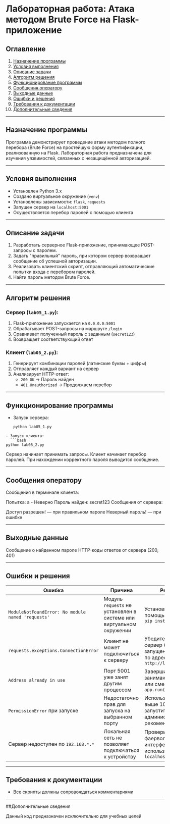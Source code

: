 # Лабораторная работа: Атака методом Brute Force на Flask-приложение

## Оглавление
1. [Назначение программы](#назначение-программы)  
2. [Условия выполнения](#условия-выполнения)  
3. [Описание задачи](#описание-задачи)  
4. [Алгоритм решения](#алгоритм-решения)  
5. [Функционирование программы](#функционирование-программы)  
6. [Сообщения оператору](#сообщения-оператору)  
7. [Выходные данные](#выходные-данные)  
8. [Ошибки и решения](#ошибки-и-решения)  
9. [Требования к документации](#требования-к-документации)  
10. [Дополнительные сведения](#дополнительные-сведения)  

---

## Назначение программы

Программа демонстрирует проведение атаки методом полного перебора (Brute Force) на простейшую форму аутентификации, реализованную на Flask. Лабораторная работа предназначена для изучения уязвимостей, связанных с незащищённой авторизацией.

---

## Условия выполнения

- Установлен Python 3.x  
- Создано виртуальное окружение (`venv`)  
- Установлены зависимости: `flask`, `requests`  
- Запущен сервер на `localhost:5001`  
- Осуществляется перебор паролей с помощью клиента

---

## Описание задачи

1. Разработать серверное Flask-приложение, принимающее POST-запросы с паролем.
2. Задать "правильный" пароль, при котором сервер возвращает сообщение об успешной авторизации.
3. Реализовать клиентский скрипт, отправляющий автоматические попытки входа с перебором паролей.
4. Найти пароль методом Brute Force.

---

## Алгоритм решения

### Сервер (`lab05_1.py`):

1. Flask-приложение запускается на `0.0.0.0:5001`
2. Обрабатывает POST-запросы на маршруте `/login`
3. Сравнивает полученный пароль с заданным (`secret123`)
4. Возвращает соответствующий ответ

### Клиент (`lab05_2.py`):

1. Генерирует комбинации паролей (латинские буквы + цифры)
2. Отправляет каждый вариант на сервер
3. Анализирует HTTP-ответ:
   - `200 OK` → Пароль найден
   - `401 Unauthorized` → Продолжаем перебор

---

## Функционирование программы

- Запуск сервера:
  ```bash
  python lab05_1.py
```
- Запуск клиента:
  ```bash
python lab05_2.py
```
Сервер начинает принимать запросы.
Клиент начинает перебор паролей.
При нахождении корректного пароля выводится сообщение.

---

## Сообщения оператору

Сообщения в терминале клиента:

Попытка: a - Неверно
Пароль найден: secret123
Сообщения от сервера:

Доступ разрешен! — при правильном пароле
Неверный пароль! — при ошибке

---

## Выходные данные

Сообщение о найденном пароле
HTTP-коды ответов от сервера (200, 401)

---

## Ошибки и решения

| Ошибка | Причина | Решение |
|--------|---------|---------|
| `ModuleNotFoundError: No module named 'requests'` | Модуль `requests` не установлен в системе или виртуальном окружении | Установить модуль с помощью команды `pip install requests` |
| `requests.exceptions.ConnectionError` | Клиент не может подключиться к серверу | Убедитесь, что сервер (`lab05_1.py`) запущен и доступен по адресу `http://localhost:5001` |
| `Address already in use` | Порт 5001 уже занят другим процессом | Завершите процесс, занимающий порт, или смените порт в `app.run(port=...)` |
| `PermissionError` при запуске | Недостаточно прав для запуска на выбранном порту | Используйте порты выше 1024 или запустите с правами администратора (не рекомендуется) |
| Сервер недоступен по `192.168.*.*` | Локальная сеть не позволяет подключаться к устройству | Проверьте настройки фаервола/сетевой интерфейс или используйте `localhost` |

---

## Требования к документации

- Все скрипты должны сопровождаться комментариями

---

##Дополнительные сведения

Данный код предназначен исключительно для учебных целей
